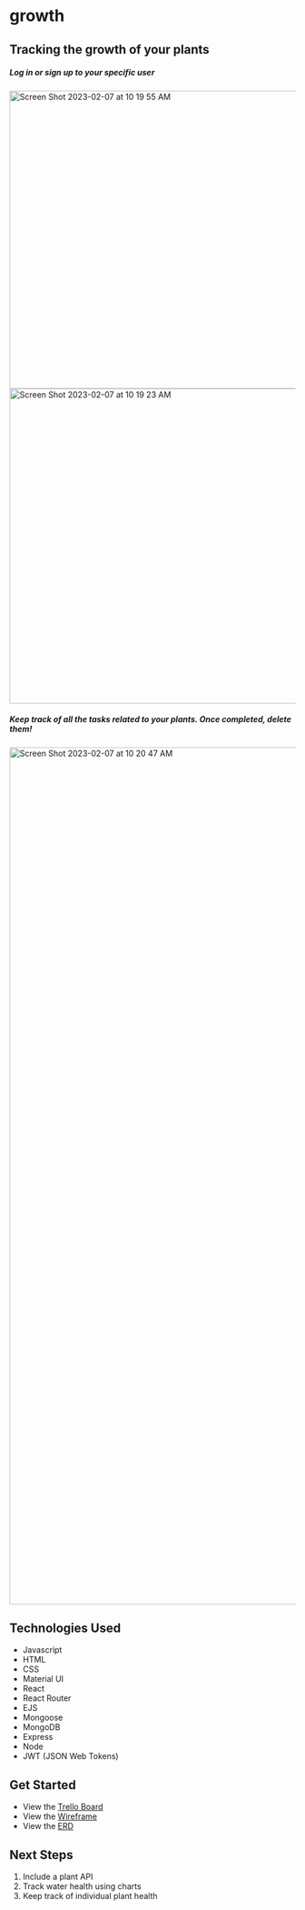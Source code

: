 
# growth

## Tracking the growth of your plants 

##### Log in or sign up to your specific user
<img width="524" alt="Screen Shot 2023-02-07 at 10 19 55 AM" src="https://user-images.githubusercontent.com/116580659/217302500-7f41e366-7e12-474f-80f2-4af324a1a093.png">
<img width="554" alt="Screen Shot 2023-02-07 at 10 19 23 AM" src="https://user-images.githubusercontent.com/116580659/217302656-7c735c1f-5c92-4458-9b0d-597c49aec615.png">

##### Keep track of all the tasks related to your plants. Once completed, delete them!
<img width="1508" alt="Screen Shot 2023-02-07 at 10 20 47 AM" src="https://user-images.githubusercontent.com/116580659/217302748-bf0494c1-d19c-4cbc-8d5c-724cda635a32.png">



## Technologies Used

- Javascript
- HTML
- CSS
- Material UI
- React
- React Router
- EJS
- Mongoose
- MongoDB
- Express
- Node
- JWT (JSON Web Tokens)

## Get Started
- View the [Trello Board](https://trello.com/b/9BCDh0lQ/project-4-growth)
- View the [Wireframe](https://www.figma.com/file/mkLOfXi7KyEGcPXM6xMk8F/Growth?node-id=0%3A1&t=i7tHjBFncQt0HJ0c-0)
- View the [ERD](https://docs.google.com/spreadsheets/d/1zKj7oOf2y9ZAHXrtSdxRrN8BpBwGXVbXHJlNRoQNoq4/edit#gid=0)

## Next Steps
1. Include a plant API
2. Track water health using charts
3. Keep track of individual plant health
